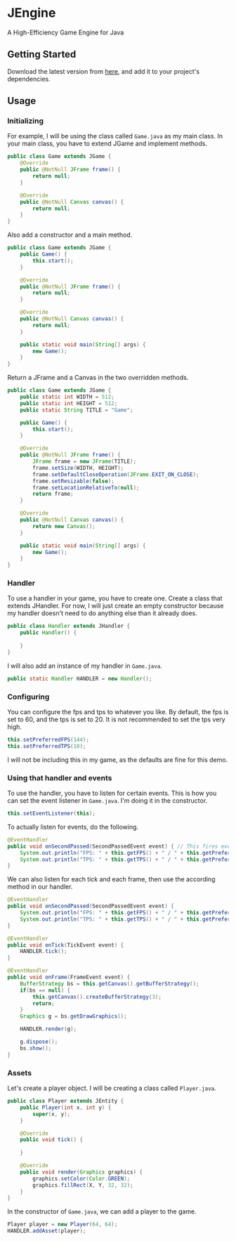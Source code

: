 # JEngine
A High-Efficiency Game Engine for Java
## Getting Started
Download the latest version from [here](./builds/JEngine_1.0.jar), and add it to your project's dependencies.
## Usage
### Initializing
For example, I will be using the class called ``Game.java`` as my main class. In your main class, you have to extend JGame and implement methods.
```java
public class Game extends JGame {
    @Override
    public @NotNull JFrame frame() {
        return null;
    }

    @Override
    public @NotNull Canvas canvas() {
        return null;
    }
}
```
Also add a constructor and a main method.
```java
public class Game extends JGame {
    public Game() {
        this.start();
    }

    @Override
    public @NotNull JFrame frame() {
        return null;
    }

    @Override
    public @NotNull Canvas canvas() {
        return null;
    }

    public static void main(String[] args) {
        new Game();
    }
}
```
Return a JFrame and a Canvas in the two overridden methods.
```java
public class Game extends JGame {
    public static int WIDTH = 512;
    public static int HEIGHT = 512;
    public static String TITLE = "Game";

    public Game() {
        this.start();
    }

    @Override
    public @NotNull JFrame frame() {
        JFrame frame = new JFrame(TITLE);
        frame.setSize(WIDTH, HEIGHT);
        frame.setDefaultCloseOperation(JFrame.EXIT_ON_CLOSE);
        frame.setResizable(false);
        frame.setLocationRelativeTo(null);
        return frame;
    }

    @Override
    public @NotNull Canvas canvas() {
        return new Canvas();
    }

    public static void main(String[] args) {
        new Game();
    }
}
```
### Handler
To use a handler in your game, you have to create one. Create a class that extends JHandler. For now, I will just create an empty constructor because my handler doesn't need to do anything else than it already does.
```java
public class Handler extends JHandler {
    public Handler() {
        
    }
}
```
I will also add an instance of my handler in ``Game.java``.
```java
public static Handler HANDLER = new Handler();
```
### Configuring
You can configure the fps and tps to whatever you like. By default, the fps is set to 60, and the tps is set to 20. It is not recommended to set the tps very high.
```java
this.setPreferredFPS(144);
this.setPreferredTPS(10);
```
I will not be including this in my game, as the defaults are fine for this demo.
### Using that handler and events
To use the handler, you have to listen for certain events. This is how you can set the event listener in ``Game.java``. I'm doing it in the constructor.
```java
this.setEventListener(this);
```
To actually listen for events, do the following.
```java
@EventHandler
public void onSecondPassed(SecondPassedEvent event) { // This fires every second. We can just ouput the fps and tps every second.
    System.out.println("FPS: " + this.getFPS() + " / " + this.getPreferredFPS());
    System.out.println("TPS: " + this.getTPS() + " / " + this.getPreferredTPS());
}
```
We can also listen for each tick and each frame, then use the according method in our handler.
```java
@EventHandler
public void onSecondPassed(SecondPassedEvent event) {
    System.out.println("FPS: " + this.getFPS() + " / " + this.getPreferredFPS());
    System.out.println("TPS: " + this.getTPS() + " / " + this.getPreferredTPS());
}

@EventHandler
public void onTick(TickEvent event) {
    HANDLER.tick();
}

@EventHandler
public void onFrame(FrameEvent event) {
    BufferStrategy bs = this.getCanvas().getBufferStrategy();
    if(bs == null) {
        this.getCanvas().createBufferStrategy(3);
        return;
    }
    Graphics g = bs.getDrawGraphics();

    HANDLER.render(g);

    g.dispose();
    bs.show();
}
```
### Assets
Let's create a player object. I will be creating a class called ``Player.java``.
```java
public class Player extends JEntity {
    public Player(int x, int y) {
        super(x, y);
    }

    @Override
    public void tick() {
        
    }

    @Override
    public void render(Graphics graphics) {
        graphics.setColor(Color.GREEN);
        graphics.fillRect(X, Y, 32, 32);
    }
}
```
In the constructor of ``Game.java``, we can add a player to the game.
```java
Player player = new Player(64, 64);
HANDLER.addAsset(player);
```
